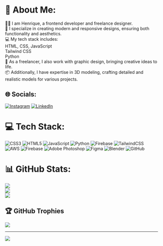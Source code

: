 # 💫 About Me:
🧑‍💻 I am Henrique, a frontend developer and freelance designer.<br>🚀 I specialize in creating modern and responsive designs, ensuring both functionality and aesthetics.<br>💻 My tech stack includes:<br>HTML, CSS, JavaScript<br>Tailwind CSS<br>Python<br>🎨 As a freelancer, I also work with graphic design, bringing creative ideas to life.<br>📦 Additionally, I have expertise in 3D modeling, crafting detailed and realistic models for various projects.


## 🌐 Socials:
[![Instagram](https://img.shields.io/badge/Instagram-%23E4405F.svg?logo=Instagram&logoColor=white)](https://instagram.com/@henry.ssilveira) [![LinkedIn](https://img.shields.io/badge/LinkedIn-%230077B5.svg?logo=linkedin&logoColor=white)](https://linkedin.com/in/https://www.linkedin.com/in/henrique-de-sousa-silveira-46966b214/) 

# 💻 Tech Stack:
![CSS3](https://img.shields.io/badge/css3-%231572B6.svg?style=for-the-badge&logo=css3&logoColor=white) ![HTML5](https://img.shields.io/badge/html5-%23E34F26.svg?style=for-the-badge&logo=html5&logoColor=white) ![JavaScript](https://img.shields.io/badge/javascript-%23323330.svg?style=for-the-badge&logo=javascript&logoColor=%23F7DF1E) ![Python](https://img.shields.io/badge/python-3670A0?style=for-the-badge&logo=python&logoColor=ffdd54) ![Firebase](https://img.shields.io/badge/firebase-%23039BE5.svg?style=for-the-badge&logo=firebase) ![TailwindCSS](https://img.shields.io/badge/tailwindcss-%2338B2AC.svg?style=for-the-badge&logo=tailwind-css&logoColor=white) ![AWS](https://img.shields.io/badge/AWS-%23FF9900.svg?style=for-the-badge&logo=amazon-aws&logoColor=white) ![Firebase](https://img.shields.io/badge/firebase-a08021?style=for-the-badge&logo=firebase&logoColor=ffcd34) ![Adobe Photoshop](https://img.shields.io/badge/adobe%20photoshop-%2331A8FF.svg?style=for-the-badge&logo=adobe%20photoshop&logoColor=white) ![Figma](https://img.shields.io/badge/figma-%23F24E1E.svg?style=for-the-badge&logo=figma&logoColor=white) ![Blender](https://img.shields.io/badge/blender-%23F5792A.svg?style=for-the-badge&logo=blender&logoColor=white) ![GitHub](https://img.shields.io/badge/github-%23121011.svg?style=for-the-badge&logo=github&logoColor=white)
# 📊 GitHub Stats:
![](https://github-readme-stats.vercel.app/api?username=henrysssilveira&theme=dark&hide_border=false&include_all_commits=false&count_private=false)<br/>
![](https://nirzak-streak-stats.vercel.app/?user=henrysssilveira&theme=dark&hide_border=false)<br/>
![](https://github-readme-stats.vercel.app/api/top-langs/?username=henrysssilveira&theme=dark&hide_border=false&include_all_commits=false&count_private=false&layout=compact)

## 🏆 GitHub Trophies
![](https://github-profile-trophy.vercel.app/?username=henrysssilveira&theme=radical&no-frame=false&no-bg=true&margin-w=4)

---
[![](https://visitcount.itsvg.in/api?id=henrysssilveira&icon=0&color=0)](https://visitcount.itsvg.in)

<!-- Proudly created with GPRM ( https://gprm.itsvg.in ) -->